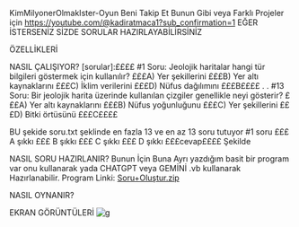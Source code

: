 KimMilyonerOlmakIster-Oyun
Beni Takip Et Bunun Gibi veya Farklı Projeler için
https://youtube.com/@kadiratmaca1?sub_confirmation=1
EĞER İSTERSENİZ SİZDE SORULAR HAZIRLAYABİLİRSİNİZ 

ÖZELLİKLERİ





NASIL ÇALIŞIYOR?
[sorular]:££££
#1 Soru:
Jeolojik haritalar hangi tür bilgileri göstermek için kullanılır?
£££A) Yer şekillerini £££B) Yer altı kaynaklarını £££C) İklim verilerini £££D) Nüfus dağılımını £££B££££
.
.
#13 Soru:
Bir jeolojik harita üzerinde kullanılan çizgiler genellikle neyi gösterir?
£££A) Yer altı kaynaklarını £££B) Nüfus yoğunluğunu £££C) Yer şekillerini £££D) Bitki örtüsünü £££C££££

BU şekide soru.txt şeklinde en fazla 13 ve en az 13 soru tutuyor 
#1 soru  £££ A şıkkı £££ B şıkkı £££ C şıkkı £££ D şıkkı £££cevap££££
Şekilde 

NASIL SORU HAZIRLANIR?
Bunun İçin Buna Ayrı yazdığım basit bir program var onu kullanarak yada CHATGPT veya GEMİNİ .vb kullanarak Hazırlanabilir.
Program Linki:
[Soru+Oluştur.zip](https://github.com/Kadir-Atmaca/KimMilyonerOlmakIster-Oyun/files/15447070/Soru%2BOlustur.zip)

NASIL OYNANIR?

EKRAN GÖRÜNTÜLERİ
![g](https://github.com/Kadir-Atmaca/KimMilyonerOlmakIster-Oyun/assets/152689373/f82d6b35-f388-47ec-807d-42723d4a8337)





